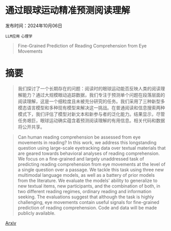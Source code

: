# 通过眼球运动精准预测阅读理解

发布时间：2024年10月06日

`LLM应用` `心理学`

> Fine-Grained Prediction of Reading Comprehension from Eye Movements

# 摘要

> 我们探讨了一个长期存在的问题：阅读时的眼球运动能否反映人类的阅读理解能力？通过大规模眼动追踪数据，我们专注于预测单个问题在段落层面的阅读理解，这是一个细粒度且未被充分研究的任务。我们采用了三种新型多模态语言模型和多种现有模型来解决这一挑战。在普通阅读和信息搜索两种模式下，我们评估了模型对新文本和新参与者的泛化能力。结果显示，尽管任务艰巨，眼球运动确实蕴含着预测阅读理解的有用信息。相关代码和数据将公开共享。

> Can human reading comprehension be assessed from eye movements in reading? In this work, we address this longstanding question using large-scale eyetracking data over textual materials that are geared towards behavioral analyses of reading comprehension. We focus on a fine-grained and largely unaddressed task of predicting reading comprehension from eye movements at the level of a single question over a passage. We tackle this task using three new multimodal language models, as well as a battery of prior models from the literature. We evaluate the models' ability to generalize to new textual items, new participants, and the combination of both, in two different reading regimes, ordinary reading and information seeking. The evaluations suggest that although the task is highly challenging, eye movements contain useful signals for fine-grained prediction of reading comprehension. Code and data will be made publicly available.

[Arxiv](https://arxiv.org/abs/2410.04484)